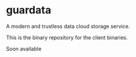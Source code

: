 # guardata

A modern and trustless data cloud storage service.

This is the binary repository for the client binaries.

Soon available
